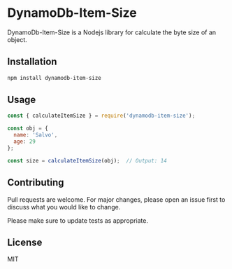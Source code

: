 # DynamoDb-Item-Size

DynamoDb-Item-Size is a Nodejs library for calculate the byte size of an object.

## Installation


```bash
npm install dynamodb-item-size
```

## Usage

```javascript
const { calculateItemSize } = require('dynamodb-item-size');

const obj = {
  name: 'Salvo',
  age: 29
};

const size = calculateItemSize(obj);  // Output: 14
```

## Contributing
Pull requests are welcome. For major changes, please open an issue first to discuss what you would like to change.

Please make sure to update tests as appropriate.

## License
MIT